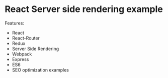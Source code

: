 # React Server side rendering example

Features: 

* React
* React-Router
* Redux
* Server Side Rendering
* Webpack
* Express 
* ES6
* SEO optimization examples